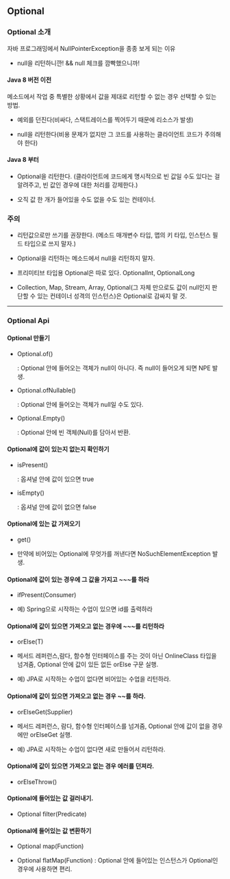 ## Optional

### Optional 소개

자바 프로그래밍에서 NullPointerException을 종종 보게 되는 이유

- null을 리턴하니깐! && null 체크를 깜빡했으니까!

#### Java 8 버전 이전

메소드에서 작업 중 특별한 상황에서 값을 제대로 리턴할 수 없는 경우 선택할 수 있는 방법.

- 예외를 던진다(비싸다, 스택트레이스를 찍어두기 때문에 리소스가 발생)

- null을 리턴한다(비용 문제가 없지만 그 코드를 사용하는 클라이언트 코드가 주의해야 한다)

#### Java 8 부터

- Optional을 리턴한다. (클라이언트에 코드에게 명시적으로 빈 값일 수도 있다는 걸 알려주고, 빈 값인 경우에 대한 처리를 강제한다.)

- 오직 값 한 개가 들어있을 수도 없을 수도 있는 컨테이너.

### 주의

- 리턴값으로만 쓰기를 권장한다. (메소드 매개변수 타입, 맵의 키 타입, 인스턴스 필드 타입으로 쓰지 말자.)

- Optional을 리턴하는 메소드에서 null을 리턴하지 말자.

- 프리미티브 타입용 Optional은 따로 있다. OptionalInt, OptionalLong

- Collection, Map, Stream, Array, Optional(그 자체 만으로도 값이 null인지 판단할 수 있는 컨테이너 성격의 인스턴스)은 Optional로 감싸지 말 것.

----

### Optional Api

#### Optional 만들기

- Optional.of() 

    : Optional 안에 들어오는 객체가 null이 아니다. 즉 null이 들어오게 되면 NPE 발생.

- Optional.ofNullable()

    : Optional 안에 들어오는 객체가 null일 수도 있다.
    
- Optional.Empty()

    : Optional 안에 빈 객체(Null)를 담아서 반환.
    
#### Optional에 값이 있는지 없는지 확인하기

- isPresent() 

    : 옵셔널 안에 값이 있으면 true
    
- isEmpty()

    : 옵셔널 안에 값이 없으면 false
    
#### Optional에 있는 값 가져오기

- get()

- 만약에 비어있는 Optional에 무엇가를 꺼낸다면 NoSuchElementException 발생.

#### Optional에 값이 있는 경우에 그 값을 가지고 ~~~를 하라

- ifPresent(Consumer)

- 예) Spring으로 시작하는 수업이 있으면 id를 출력하라

#### Optional에 값이 있으면 가져오고 없는 경우에 ~~~를 리턴하라

- orElse(T)

- 메서드 레퍼런스,람다, 함수형 인터페이스를 주는 것이 아닌 OnlineClass 타입을 넘겨줌, Optional 안에 값이 있든 없든 orElse 구문 실행.

- 예) JPA로 시작하는 수업이 없다면 비어있는 수업을 리턴하라.

#### Optional에 값이 있으면 가져오고 없는 경우 ~~를 하라.

- orElseGet(Supplier)

- 메서드 레퍼런스, 람다, 함수형 인터페이스를 넘겨줌, Optional 안에 값이 없을 경우에만 orElseGet 실행.

- 예) JPA로 시작하는 수업이 없다면 새로 만들어서 리턴하라.

#### Optional에 값이 있으면 가져오고 없는 경우 에러를 던져라.

- orElseThrow()

#### Optional에 들어있는 값 걸러내기.

- Optional filter(Predicate)

#### Optional에 들어있는 값 변환하기

- Optional map(Function)

- Optional flatMap(Function) : Optional 안에 들어있는 인스턴스가 Optional인 경우에 사용하면 편리.

